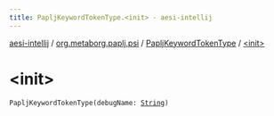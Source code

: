 ```yaml
---
title: PapljKeywordTokenType.<init> - aesi-intellij
---
```


[aesi-intellij](../../index.html) / [org.metaborg.paplj.psi](../index.html) / [PapljKeywordTokenType](index.html) / [&lt;init&gt;](.)

# &lt;init&gt;

`PapljKeywordTokenType(debugName: `[`String`](https://kotlinlang.org/api/latest/jvm/stdlib/kotlin/-string/index.html)`)`